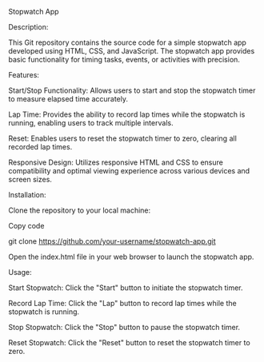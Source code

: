 Stopwatch App

Description:

This Git repository contains the source code for a simple stopwatch app developed using HTML, CSS, and JavaScript. The stopwatch app provides basic functionality for timing tasks, events, or activities with precision.

Features:

Start/Stop Functionality: Allows users to start and stop the stopwatch timer to measure elapsed time accurately.

Lap Time: Provides the ability to record lap times while the stopwatch is running, enabling users to track multiple intervals.

Reset: Enables users to reset the stopwatch timer to zero, clearing all recorded lap times.

Responsive Design: Utilizes responsive HTML and CSS to ensure compatibility and optimal viewing experience across various devices and screen sizes.

Installation:

Clone the repository to your local machine:

Copy code

git clone https://github.com/your-username/stopwatch-app.git

Open the index.html file in your web browser to launch the stopwatch app.

Usage:

Start Stopwatch: Click the "Start" button to initiate the stopwatch timer.

Record Lap Time: Click the "Lap" button to record lap times while the stopwatch is running.

Stop Stopwatch: Click the "Stop" button to pause the stopwatch timer.

Reset Stopwatch: Click the "Reset" button to reset the stopwatch timer to zero.
